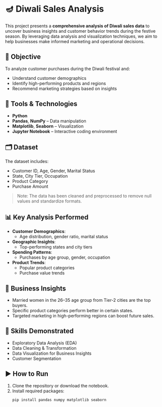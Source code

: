 # 🪔 Diwali Sales Analysis

This project presents a **comprehensive analysis of Diwali sales data** to uncover business insights and customer behavior trends during the festive season. By leveraging data analysis and visualization techniques, we aim to help businesses make informed marketing and operational decisions.

## 🎯 Objective

To analyze customer purchases during the Diwali festival and:
- Understand customer demographics
- Identify high-performing products and regions
- Recommend marketing strategies based on insights

## 🧰 Tools & Technologies

- **Python**
- **Pandas**, **NumPy** – Data manipulation
- **Matplotlib**, **Seaborn** – Visualization
- **Jupyter Notebook** – Interactive coding environment

## 🗂️ Dataset

The dataset includes:
- Customer ID, Age, Gender, Marital Status
- State, City Tier, Occupation
- Product Category
- Purchase Amount

> Note: The data has been cleaned and preprocessed to remove null values and standardize formats.

## 📊 Key Analysis Performed

- **Customer Demographics**:
  - Age distribution, gender ratio, marital status
- **Geographic Insights**:
  - Top-performing states and city tiers
- **Spending Patterns**:
  - Purchases by age group, gender, occupation
- **Product Trends**:
  - Popular product categories
  - Purchase value trends

## 📌 Business Insights

- Married women in the 26–35 age group from Tier-2 cities are the top buyers.
- Specific product categories perform better in certain states.
- Targeted marketing in high-performing regions can boost future sales.

## 🧠 Skills Demonstrated

- Exploratory Data Analysis (EDA)
- Data Cleaning & Transformation
- Data Visualization for Business Insights
- Customer Segmentation

## ▶️ How to Run

1. Clone the repository or download the notebook.
2. Install required packages:
   ```bash
   pip install pandas numpy matplotlib seaborn
